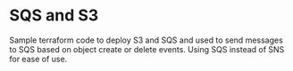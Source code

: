 # SQS and S3

Sample terraform code to deploy S3 and SQS and used to send messages to SQS based on object create or delete events. Using SQS instead of SNS for ease of use.